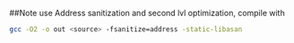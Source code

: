 ##Note
use Address sanitization and second lvl optimization,
compile with
```bash
gcc -O2 -o out <source> -fsanitize=address -static-libasan
```
